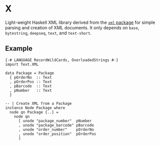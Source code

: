 X
=

Light-weight Haskell XML library derived from the
[`xml` package](http://hackage.haskell.org/package/xml)
for simple parsing and creation of XML documents.
It only depends on `base`, `bytestring`, `deepseq`, `text`, and `text-short`.

Example
-------

```
{-# LANGUAGE RecordWildCards, OverloadedStrings #-}
import Text.XML

data Package = Package
  { pOrderNo  :: Text
  , pOrderPos :: Text
  , pBarcode  :: Text
  , pNumber   :: Text
  }

-- | Create XML from a Package
instance Node Package where
  node qn Package {..} =
    node qn
      [ unode "package_number"  pNumber
      , unode "package_barcode" pBarcode
      , unode "order_number"    pOrderNo
      , unode "order_position"  pOrderPos
      ]
```
